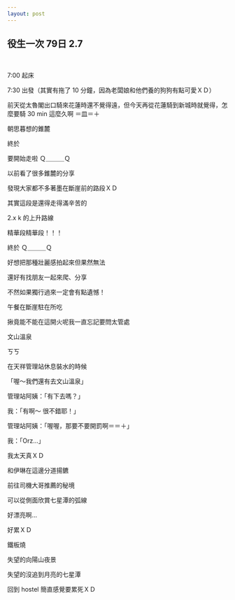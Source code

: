 ```yaml
---
layout: post
---
```


役生一次 79日 2.7
---

<br>

7:00 起床

7:30 出發（其實有拖了 10 分鐘，因為老闆娘和他們養的狗狗有點可愛ＸＤ）

前天從太魯閣出口騎來花蓮時還不覺得遠，但今天再從花蓮騎到新城時就覺得，怎麼要騎 30 min 這麼久啊 ＝皿＝＋



朝思暮想的錐麓

終於

要開始走啦 Ｑ＿＿＿Ｑ


以前看了很多錐麓的分享

發現大家都不多著墨在斷崖前的路段ＸＤ

其實這段是還得走得滿辛苦的

2.x k 的上升路線



精華段精華段！！！

終於 Ｑ＿＿＿Ｑ

好想把那種壯麗感拍起來但果然無法

還好有找朋友一起來爬、分享

不然如果獨行過來一定會有點遺憾！


午餐在斷崖駐在所吃

揪竟能不能在這開火呢我一直忘記要問太管處




文山溫泉

ㄎㄎ

在天祥管理站休息裝水的時候

「喔～我們還有去文山溫泉」

管理站阿姨：「有下去嗎？」

我：「有啊～ 很不錯耶！」

管理站阿姨：「喔喔，那要不要開罰啊＝＝＋」

我：「Orz...」

我太天真ＸＤ



和伊琳在這邊分道揚鑣

前往司機大哥推薦的秘境

可以從側面欣賞七星潭的弧線

好漂亮啊...




好累ＸＤ

鐵板燒

失望的向陽山夜景

失望的沒追到月亮的七星潭

回到 hostel 簡直感覺要累死ＸＤ

<br>
